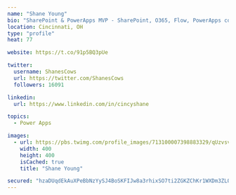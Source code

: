 ```yaml
---
name: "Shane Young"
bio: "SharePoint & PowerApps MVP - SharePoint, O365, Flow, PowerApps consulting? @PowerApps911 | Pure Snark? You found it."
location: Cincinnati, OH
type: "profile"
heat: 77

website: https://t.co/91p5BQ3pUe

twitter:
  username: ShanesCows
  url: https://twitter.com/ShanesCows
  followers: 16091

linkedin:
  url: https://www.linkedin.com/in/cincyshane

topics:
  - Power Apps

images:
  - url: https://pbs.twimg.com/profile_images/713100007398883329/qUzvsvQ3_400x400.jpg
    width: 400
    height: 400
    isCached: true
    title: "Shane Young"

secured: "hzaDUqdEkAuXPeBbNzYySJ4BoSKFIJw8a3rhixSO7ti2ZGKZChKr1WXDm3ZLO4tOc20o3N345bEiK5o8kl7tZq5EzPZ2rkJZdJkyx74dbmiNiKgns4oCcc5gBzt+4wJ3Dlau9NlTkzhvBOaEwmeaM+ce9cWVcxHBT2zviH0gaxz/EirNBaYAe2m6VKcLQY/YWl8D28OsXasRLuVVCg+hMi2CL6MWVDktc+cuPj1A7J8U0FkNWlJ1Cb7N2hD+EHDiSQu7hH1ETCIbjFfSfUubPVoshtaVSkZXuoLF48bIAf1Y/xetbLHtemzehW/fAlbuyri7PBqchNM0KUzE1ssij6KQvBaMyTRo3ANtoCADDbLSf88xM+m0jDEAocJoCwCNcDSxrnn4G+8f/5V9nBKbji36WV4MTonc0jfmZ8z/VGY=;0Uq8Nd+Q2/jH37Odim4K9Q=="
---
```



